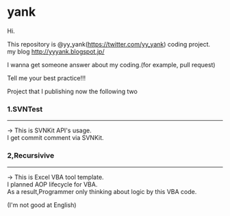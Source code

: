 yank
======================

Hi.

This repository is @yy_yank(https://twitter.com/yy_yank) coding project.  
my blog http://yyyank.blogspot.jp/  

I wanna get someone answer about my coding.(for example, pull request)  

Tell me your best practice!!!  


Project that I  publishing now the following two  

### 1.SVNTest ### 
---------
-> This is SVNKit API's usage.  
I get commit comment via SVNKit.  

### 2,Recursivive ### 
-------------
-> This is Excel VBA tool template.  
I planned AOP lifecycle for VBA.  
As a result,Programmer only thinking about logic by this VBA code.  

(I'm not good at English)